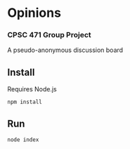 # Opinions
### CPSC 471 Group Project

A pseudo-anonymous discussion board

## Install

Requires Node.js

`npm install`

## Run

`node index`